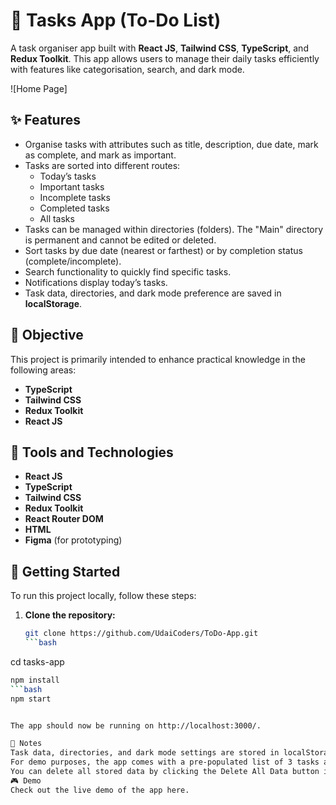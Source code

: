 # 📅 Tasks App (To-Do List)

A task organiser app built with **React JS**, **Tailwind CSS**, **TypeScript**, and **Redux Toolkit**. This app allows users to manage their daily tasks efficiently with features like categorisation, search, and dark mode.

![Home Page]

## ✨ Features

- Organise tasks with attributes such as title, description, due date, mark as complete, and mark as important.
- Tasks are sorted into different routes:
  - Today’s tasks
  - Important tasks
  - Incomplete tasks
  - Completed tasks
  - All tasks
- Tasks can be managed within directories (folders). The "Main" directory is permanent and cannot be edited or deleted.
- Sort tasks by due date (nearest or farthest) or by completion status (complete/incomplete).
- Search functionality to quickly find specific tasks.
- Notifications display today’s tasks.
- Task data, directories, and dark mode preference are saved in **localStorage**.

## 🎯 Objective

This project is primarily intended to enhance practical knowledge in the following areas:
- **TypeScript**
- **Tailwind CSS**
- **Redux Toolkit**
- **React JS**

## 🔧 Tools and Technologies

- **React JS**
- **TypeScript**
- **Tailwind CSS**
- **Redux Toolkit**
- **React Router DOM**
- **HTML**
- **Figma** (for prototyping)

## 🚀 Getting Started

To run this project locally, follow these steps:

1. **Clone the repository:**

   ```bash
   git clone https://github.com/UdaiCoders/ToDo-App.git
   ```bash
cd tasks-app
   ```bash
   npm install
 ```bash
 npm start


The app should now be running on http://localhost:3000/.

📝 Notes
Task data, directories, and dark mode settings are stored in localStorage.
For demo purposes, the app comes with a pre-populated list of 3 tasks and 1 directory called "Main".
You can delete all stored data by clicking the Delete All Data button in the app.
🎮 Demo
Check out the live demo of the app here.